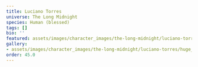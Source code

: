```yaml
---
title: Luciano Torres
universe: The Long Midnight
species: Human (blessed)
tags: []
bio: ''
featured: assets/images/character_images/the-long-midnight/luciano-torres/huge_spainard.webp
gallery:
- assets/images/character_images/the-long-midnight/luciano-torres/huge_spainard.webp
order: 45.0
---
```


